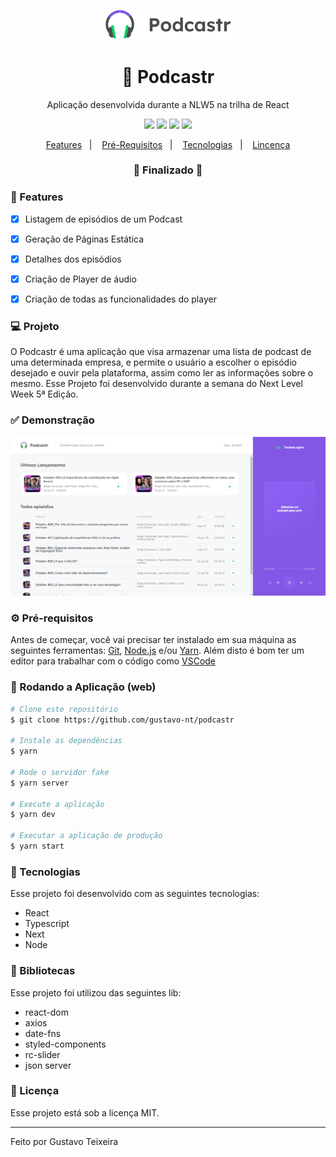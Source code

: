 <h4 align="center">
  <img src="https://github.com/gustavo-nt/podcastr/blob/main/public/logo.svg" alt="logo" height="50"/>
</h4>

<h1 align="center">
    🚀 Podcastr
</h1>

<p align="center">Aplicação desenvolvida durante a NLW5 na trilha de React</p>

<p align="center">
  <img src="https://img.shields.io/badge/react%20version-17.0.2-informational"/>
  <img src="https://img.shields.io/badge/next%20version-10.1.3-important" />
  <img src="https://img.shields.io/badge/last%20commit-april-blue" />
  <img src="https://img.shields.io/badge/license-MIT-success"/>
</p>

<p align="center">
  <a href="#-features">Features</a>&nbsp;&nbsp;&nbsp;|&nbsp;&nbsp;&nbsp;
  <a href="#-pré-requisitos">Pré-Requisitos</a>&nbsp;&nbsp;&nbsp;|&nbsp;&nbsp;&nbsp;
  <a href="#-tecnologias">Tecnologias</a>&nbsp;&nbsp;&nbsp;|&nbsp;&nbsp;&nbsp;
  <a href="#-licença">Lincença</a>
</p>

<h3 align="center"> 
🚧  Finalizado  🚧
</h3>

### 📎 Features 

- [x] Listagem de episódios de um Podcast 
- [x] Geração de Páginas Estática
- [x] Detalhes dos episódios
- [x] Criação de Player de áudio
- [x] Criação de todas as funcionalidades do player


### 💻 Projeto

O Podcastr é uma aplicação que visa armazenar uma lista de podcast de uma determinada empresa, e permite o usuário a escolher o episódio desejado e ouvir pela plataforma, assim como ler as informações sobre o mesmo. Esse Projeto foi desenvolvido durante a semana do Next Level Week 5ª Edição. 

### ✅ Demonstração
<img src="https://github.com/gustavo-nt/podcastr/blob/main/src/assets/home.png" />

### ⚙ Pré-requisitos

Antes de começar, você vai precisar ter instalado em sua máquina as seguintes ferramentas:
[Git](https://git-scm.com), [Node.js](https://nodejs.org/en/) e/ou [Yarn](https://yarnpkg.com/). 
Além disto é bom ter um editor para trabalhar com o código como [VSCode](https://code.visualstudio.com/)

### 📗 Rodando a Aplicação (web)

```bash
# Clone este repositório
$ git clone https://github.com/gustavo-nt/podcastr

# Instale as dependências
$ yarn

# Rode o servidor fake
$ yarn server

# Execute a aplicação
$ yarn dev

# Executar a aplicação de produção
$ yarn start
```

### 🚀 Tecnologias

Esse projeto foi desenvolvido com as seguintes tecnologias:

- React
- Typescript
- Next
- Node

### 📕 Bibliotecas

Esse projeto foi utilizou das seguintes lib:

- react-dom
- axios
- date-fns
- styled-components
- rc-slider
- json server

### 📝 Licença

Esse projeto está sob a licença MIT.

<hr/>

Feito por Gustavo Teixeira

